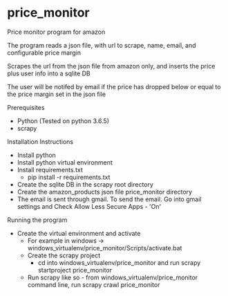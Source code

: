 # price_monitor
Price monitor program for amazon

The program reads a json file, with url to scrape, name, email, and configurable price margin

Scrapes the url from the json file from amazon only, and inserts the price plus user info into a sqlite DB

The user will be notifed by email if the price has dropped below or equal to the price margin set in the json file

Prerequisites
* Python (Tested on python 3.6.5)
* scrapy

Installation Instructions
* Install python 
* Install python virtual environment
* Install requirements.txt
    * pip install -r requirements.txt
* Create the sqlite DB in the scrapy root directory
* Create the amazon_products json file price_monitor directory
* The email is sent through gmail. To send the email. Go into gmail settings and Check Allow Less Secure Apps - 'On'

Running the program
* Create the virtual environment and activate
   * For example in windows ->  windows_virtualenv/price_monitor/Scripts/activate.bat
   * Create the scrapy project
      *  cd into windows_virtualenv/price_monitor and run scrapy startproject price_monitor
   * Run scrapy like so - from windows_virtualenv/price_monitor command line, run scrapy crawl price_monitor
